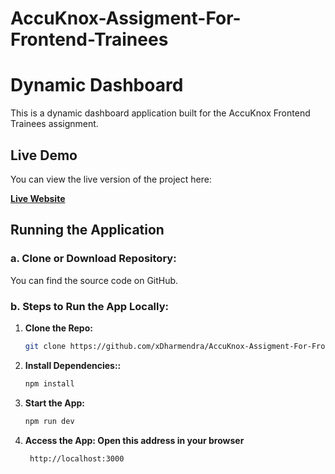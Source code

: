 # AccuKnox-Assigment-For-Frontend-Trainees

# Dynamic Dashboard

This is a dynamic dashboard application built for the AccuKnox Frontend Trainees assignment. 

## Live Demo
You can view the live version of the project here:

**[Live Website](https://accu-knox-assigment-for-frontend-trainees.vercel.app/)**

## Running the Application

### a. Clone or Download Repository:
You can find the source code on GitHub.

### b. Steps to Run the App Locally:

1. **Clone the Repo:**
   ```bash
   git clone https://github.com/xDharmendra/AccuKnox-Assigment-For-Frontend-Trainees.git

2. **Install Dependencies::**
   ```bash
   npm install

3. **Start the App:**
   ```bash
   npm run dev

4. **Access the App: Open this address in your browser**
   ```bash
    http://localhost:3000 

    

